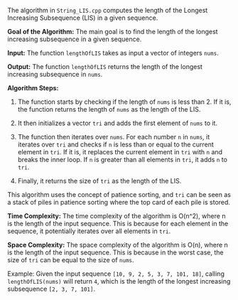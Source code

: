 The algorithm in `String_LIS.cpp` computes the length of the Longest Increasing Subsequence (LIS) in a given sequence.

**Goal of the Algorithm:**
The main goal is to find the length of the longest increasing subsequence in a given sequence.

**Input:**
The function `lengthOfLIS` takes as input a vector of integers `nums`.

**Output:**
The function `lengthOfLIS` returns the length of the longest increasing subsequence in `nums`.

**Algorithm Steps:**

1. The function starts by checking if the length of `nums` is less than 2. If it is, the function returns the length of `nums` as the length of the LIS.

2. It then initializes a vector `tri` and adds the first element of `nums` to it.

3. The function then iterates over `nums`. For each number `n` in `nums`, it iterates over `tri` and checks if `n` is less than or equal to the current element in `tri`. If it is, it replaces the current element in `tri` with `n` and breaks the inner loop. If `n` is greater than all elements in `tri`, it adds `n` to `tri`.

4. Finally, it returns the size of `tri` as the length of the LIS.

This algorithm uses the concept of patience sorting, and `tri` can be seen as a stack of piles in patience sorting where the top card of each pile is stored.

**Time Complexity:**
The time complexity of the algorithm is O(n^2), where n is the length of the input sequence. This is because for each element in the sequence, it potentially iterates over all elements in `tri`.

**Space Complexity:**
The space complexity of the algorithm is O(n), where n is the length of the input sequence. This is because in the worst case, the size of `tri` can be equal to the size of `nums`.

Example: Given the input sequence `[10, 9, 2, 5, 3, 7, 101, 18]`, calling `lengthOfLIS(nums)` will return `4`, which is the length of the longest increasing subsequence `[2, 3, 7, 101]`.
